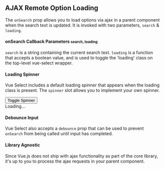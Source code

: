 ## AJAX Remote Option Loading


The `onSearch` prop allows you to load options via ajax in a parent component when the search text is updated. It is invoked with two parameters, `search` & `loading`.

#### onSearch Callback Parameters <small>search, loading</small>

`search` is a string containing the current search text. `loading` is a function that accepts a boolean value, and is used to toggle the 'loading' class on the top-level vue-select wrapper.

#### Loading Spinner

Vue Select includes a default loading spinner that appears when the loading class is present. The `spinner` slot allows you to implement your own spinner.

<div id="spinner-example" :class="{loading:spinner}"><button class="btn btn-sm btn-default" @click="spinner = !spinner">Toggle Spinner</button>

<div class="spinner" v-show="spinner">Loading...</div>

#### Debounce Input

Vue Select also accepts a `debounce` prop that can be used to prevent `onSearch` from being called until input has completed.

#### Library Agnostic

Since Vue.js does not ship with ajax functionality as part of the core library, it's up to you to process the ajax requests in your parent component.
